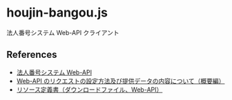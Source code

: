 houjin-bangou.js
===

法人番号システム Web-API クライアント

## References
- [法人番号システム Web-API](https://www.houjin-bangou.nta.go.jp/webapi/)
- [Web-API のリクエストの設定方法及び提供データの内容について（概要編）](https://www.houjin-bangou.nta.go.jp/documents/k-web-api-kinou-gaiyo.pdf)
- [リソース定義書（ダウンロードファイル、Web-API）](https://www.houjin-bangou.nta.go.jp/documents/k-resource-dl.pdf)

